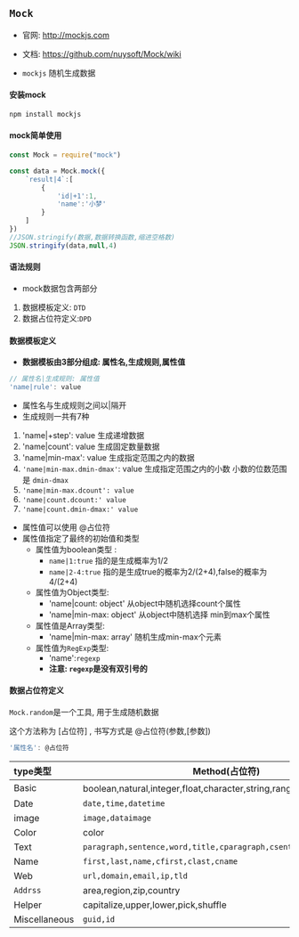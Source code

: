 ## `Mock`

* 官网: http://mockjs.com
* 文档: https://github.com/nuysoft/Mock/wiki

* `mockjs` 随机生成数据



#### 安装mock

```js
npm install mockjs
```



#### mock简单使用

```js
const Mock = require("mock")

const data = Mock.mock({
    `result|4`:[
    	{
			'id|+1':1,
    		'name':'小梦'
        }
    ]
})
//JSON.stringify(数据,数据转换函数,缩进空格数)
JSON.stringify(data,null,4)
```



#### 语法规则

* mock数据包含两部分

1. 数据模板定义: `DTD`
2. 数据占位符定义:`DPD`



#### 数据模板定义

* __数据模板由3部分组成: 属性名,生成规则,属性值__

```js
// 属性名|生成规则: 属性值
'name|rule': value
```

* 属性名与生成规则之间以|隔开
* 生成规则一共有7种 

1. 'name|+step': value   生成递增数据
2. 'name|count': value 生成固定数量数据
3. 'name|min-max': value  生成指定范围之内的数据
4. `'name|min-max.dmin-dmax'`: value 生成指定范围之内的小数  小数的位数范围是 `dmin-dmax`
5. `'name|min-max.dcount': value `
6. `'name|count.dcount:' value`
7. `'name|count.dmin-dmax:' value`

* 属性值可以使用 @占位符
* 属性值指定了最终的初始值和类型
  * 属性值为boolean类型 : 
    * `name|1:true`  指的是生成概率为1/2
    * `name|2-4:true`  指的是生成true的概率为2/(2+4),false的概率为4/(2+4)
  * 属性值为Object类型:
    * 'name|count: object' 从object中随机选择count个属性
    * 'name|min-max: object' 从object中随机选择 min到max个属性
  * 属性值是Array类型:
    * 'name|min-max: array'  随机生成min-max个元素
  * 属性值为`RegExp`类型:
    * 'name':` regexp `
    * __注意: `regexp`是没有双引号的__



#### 数据占位符定义

`Mock.random`是一个工具, 用于生成随机数据

这个方法称为 [占位符] , 书写方式是 @占位符(参数,[参数])

```js
'属性名': @占位符
```

| type类型      | Method(占位符)                                               |
| :------------ | ------------------------------------------------------------ |
| Basic         | boolean,natural,integer,float,character,string,range(整形数组) |
| Date          | `date,time,datetime`                                         |
| image         | `image,dataimage`                                            |
| Color         | color                                                        |
| Text          | `paragraph,sentence,word,title,cparagraph,csentence,cword,ctitle` |
| Name          | `first,last,name,cfirst,clast,cname`                         |
| Web           | `url,domain,email,ip,tld`                                    |
| `Addrss`      | area,region,zip,country                                      |
| Helper        | capitalize,upper,lower,pick,shuffle                          |
| Miscellaneous | `guid,id`                                                    |

